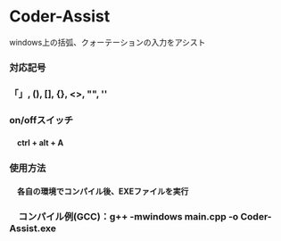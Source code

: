 <h1>Coder-Assist</h1>
<p>windows上の括弧、クォーテーションの入力をアシスト</p>

<h3>対応記号</h3>
<h3> 「」, (), [], {}, <>, "", '' </h3>

<h3>on/offスイッチ</h3>
<h4>　ctrl + alt + A </h4>

<h3>使用方法</h3>
<h4>　各自の環境でコンパイル後、EXEファイルを実行<h4>
<h3>　コンパイル例(GCC)：g++ -mwindows main.cpp -o Coder-Assist.exe</h3>
